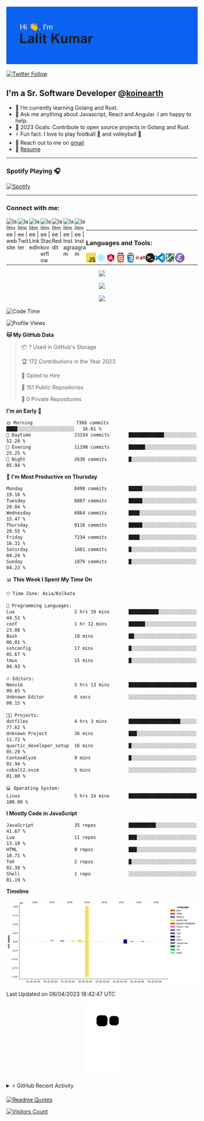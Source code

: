 ![hi](./header.png)

[![Twitter Follow](https://img.shields.io/twitter/follow/lalitmee?color=1DA1F2&logo=twitter&style=for-the-badge)](https://twitter.com/intent/follow?original_referer=https%3A%2F%2Fgithub.com%2Flalitmee&screen_name=lalitmee)

## I'm a Sr. Software Developer @[koinearth](https://github.com/koinearth)

- 🌱 I’m currently learning Golang and Rust.
- 💬 Ask me anything about Javascript, React and Angular. I am happy to help.
- 🥅 2023 Goals: Contribute to open source projects in Golang and Rust.
- ⚡ Fun fact: I love to play football :football: and volleyball :volleyball:
- 🤝 Reach out to me on [gmail](mailto:lalitkumar.meena.lk@gmail.com)
- 📝 [Resume](https://drive.google.com/file/d/1kVS1he8XXO6c03ttH2mdtnFw6tseZIsL/view?usp=share_link)

---

### Spotify Playing 🎧

[![Spotify](https://novatorem.lalitmee.vercel.app/api/spotify)](https://open.spotify.com/user/lkmee)

---

### Connect with me:

[<img align="left" alt="lalitmee | website" width="30" src="https://img.icons8.com/fluent/96/000000/domain.png" />][website]
[<img align="left" alt="lalitmee | Twitter" width="30" src="https://img.icons8.com/color/96/000000/twitter-squared.png" />][twitter]
[<img align="left" alt="lalitmee | LinkedIn" width="30" src="https://img.icons8.com/color/96/000000/linkedin.png" />][linkedin]
[<img align="left" alt="lalitmee | Stackoverflow" width="30" src="https://img.icons8.com/color/96/000000/stackoverflow.png" />][stackoverflow]
[<img align="left" alt="lalitmee | Reddit" width="30" src="https://img.icons8.com/color/96/000000/reddit.png" />][reddit]
[<img align="left" alt="lalitmee | Instagram" width="30" src="https://img.icons8.com/color/96/000000/instagram-new.png" />][instagram]
[<img align="left" alt="lalitmee | Instagram" width="30" src="https://img.icons8.com/color/96/000000/facebook.png" />][facebook]

<br />

---

### Languages and Tools:

<img align="left" alt="JavaScript" width="26px" src="https://raw.githubusercontent.com/github/explore/80688e429a7d4ef2fca1e82350fe8e3517d3494d/topics/javascript/javascript.png" />
<img align="left" alt="React" width="26px" src="https://raw.githubusercontent.com/github/explore/80688e429a7d4ef2fca1e82350fe8e3517d3494d/topics/react/react.png" />
<img align="left" alt="Angular" width="26px" src="https://raw.githubusercontent.com/github/explore/80688e429a7d4ef2fca1e82350fe8e3517d3494d/topics/angular/angular.png" />
<img align="left" alt="HTML5" width="26px" src="https://raw.githubusercontent.com/github/explore/80688e429a7d4ef2fca1e82350fe8e3517d3494d/topics/html/html.png" />
<img align="left" alt="CSS3" width="26px" src="https://raw.githubusercontent.com/github/explore/80688e429a7d4ef2fca1e82350fe8e3517d3494d/topics/css/css.png" />
<img align="left" alt="Git" width="26px" src="https://raw.githubusercontent.com/github/explore/80688e429a7d4ef2fca1e82350fe8e3517d3494d/topics/git/git.png" />
<img align="left" alt="Terminal" width="26px" src="https://raw.githubusercontent.com/github/explore/80688e429a7d4ef2fca1e82350fe8e3517d3494d/topics/terminal/terminal.png" />
<img align="left" alt="Visual Studio Code" width="26px" src="https://raw.githubusercontent.com/github/explore/80688e429a7d4ef2fca1e82350fe8e3517d3494d/topics/visual-studio-code/visual-studio-code.png" />
<img align="left" alt="Neovim" width="26px" src="https://raw.githubusercontent.com/github/explore/80688e429a7d4ef2fca1e82350fe8e3517d3494d/topics/vim/vim.png" />
<img align="left" alt="Emacs" width="26px"
src="https://raw.githubusercontent.com/github/explore/80688e429a7d4ef2fca1e82350fe8e3517d3494d/topics/emacs/emacs.png"
/>

<br />

---

<p align="center">
  <img src="https://github-readme-streak-stats.herokuapp.com/?user=lalitmee&theme=dark" />
</p>

<p align="center">
  <img src="https://github-readme-stats.vercel.app/api?username=lalitmee&count_private=true&show_icons=true&theme=tokyonight" />
</p>

<p align="center">
  <img src="https://github-readme-stats.vercel.app/api/top-langs/?username=lalitmee&layout=compact&theme=tokyonight&langs_count=6&hide=scheme,php,tex,roff,java,objective-c&exclude_repo=.emacs.d" />
</p>

<!-- <p align="center"> -->
<!--   <img src="https://github-readme-stats.vercel.app/api/wakatime?username=lalitmee&theme=tokyonight" /> -->
<!-- </p> -->

<!--START_SECTION:waka-->
![Code Time](http://img.shields.io/badge/Code%20Time-2%2C831%20hrs%2028%20mins-blue)

![Profile Views](http://img.shields.io/badge/Profile%20Views-0-blue)

**🐱 My GitHub Data** 

> 📦 ? Used in GitHub's Storage 
 > 
> 🏆 172 Contributions in the Year 2023
 > 
> 💼 Opted to Hire
 > 
> 📜 151 Public Repositories 
 > 
> 🔑 0 Private Repositories 
 > 
**I'm an Early 🐤** 

```text
🌞 Morning                7368 commits        ████░░░░░░░░░░░░░░░░░░░░░   16.61 % 
🌆 Daytime                23154 commits       █████████████░░░░░░░░░░░░   52.20 % 
🌃 Evening                11198 commits       ██████░░░░░░░░░░░░░░░░░░░   25.25 % 
🌙 Night                  2636 commits        █░░░░░░░░░░░░░░░░░░░░░░░░   05.94 % 
```
📅 **I'm Most Productive on Thursday** 

```text
Monday                   8498 commits        █████░░░░░░░░░░░░░░░░░░░░   19.16 % 
Tuesday                  8887 commits        █████░░░░░░░░░░░░░░░░░░░░   20.04 % 
Wednesday                6864 commits        ████░░░░░░░░░░░░░░░░░░░░░   15.47 % 
Thursday                 9116 commits        █████░░░░░░░░░░░░░░░░░░░░   20.55 % 
Friday                   7234 commits        ████░░░░░░░░░░░░░░░░░░░░░   16.31 % 
Saturday                 1881 commits        █░░░░░░░░░░░░░░░░░░░░░░░░   04.24 % 
Sunday                   1876 commits        █░░░░░░░░░░░░░░░░░░░░░░░░   04.23 % 
```


📊 **This Week I Spent My Time On** 

```text
🕑︎ Time Zone: Asia/Kolkata

💬 Programming Languages: 
Lua                      2 hrs 19 mins       ███████████░░░░░░░░░░░░░░   44.51 % 
conf                     1 hr 12 mins        ██████░░░░░░░░░░░░░░░░░░░   23.08 % 
Bash                     18 mins             ██░░░░░░░░░░░░░░░░░░░░░░░   06.01 % 
sshconfig                17 mins             █░░░░░░░░░░░░░░░░░░░░░░░░   05.67 % 
tmux                     15 mins             █░░░░░░░░░░░░░░░░░░░░░░░░   04.93 % 

🔥 Editors: 
Neovim                   5 hrs 13 mins       █████████████████████████   99.85 % 
Unknown Editor           0 secs              ░░░░░░░░░░░░░░░░░░░░░░░░░   00.15 % 

🐱‍💻 Projects: 
dotfiles                 4 hrs 3 mins        ███████████████████░░░░░░   77.62 % 
Unknown Project          36 mins             ███░░░░░░░░░░░░░░░░░░░░░░   11.72 % 
quartic_developer_setup  16 mins             █░░░░░░░░░░░░░░░░░░░░░░░░   05.29 % 
ContexAlyze              9 mins              █░░░░░░░░░░░░░░░░░░░░░░░░   02.94 % 
cobalt2.nvim             5 mins              ░░░░░░░░░░░░░░░░░░░░░░░░░   01.80 % 

💻 Operating System: 
Linux                    5 hrs 14 mins       █████████████████████████   100.00 % 
```

**I Mostly Code in JavaScript** 

```text
JavaScript               35 repos            ██████████░░░░░░░░░░░░░░░   41.67 % 
Lua                      11 repos            ███░░░░░░░░░░░░░░░░░░░░░░   13.10 % 
HTML                     9 repos             ███░░░░░░░░░░░░░░░░░░░░░░   10.71 % 
TeX                      2 repos             █░░░░░░░░░░░░░░░░░░░░░░░░   02.38 % 
Shell                    1 repo              ░░░░░░░░░░░░░░░░░░░░░░░░░   01.19 % 
```



**Timeline**

![Lines of Code chart](https://raw.githubusercontent.com/lalitmee/lalitmee/master/assets/bar_graph.png)


 Last Updated on 06/04/2023 18:42:47 UTC
<!--END_SECTION:waka-->

<p align="center">
  <img src="https://github.com/lalitmee/lalitmee/raw/output/github-contribution-grid-snake.svg" alt="snake" />
</p>

<details>
  <summary>⚡ GitHub Recent Activity</summary>

<!--START_SECTION:activity-->

1. ❗️ Closed issue [#5](https://github.com/lalitmee/browse.nvim/issues/5) in [lalitmee/browse.nvim](https://github.com/lalitmee/browse.nvim)
2. 🎉 Merged PR [#2](https://github.com/lalitmee/lalit-kumar-frontend-developer/pull/2) in [lalitmee/lalit-kumar-frontend-developer](https://github.com/lalitmee/lalit-kumar-frontend-developer)
3. 💪 Opened PR [#2](https://github.com/lalitmee/lalit-kumar-frontend-developer/pull/2) in [lalitmee/lalit-kumar-frontend-developer](https://github.com/lalitmee/lalit-kumar-frontend-developer)

<!--END_SECTION:activity-->

</details>

[![Readme Quotes](https://quotes-github-readme.vercel.app/api?type=vertical&theme=dark)](https://github.com/piyushsuthar/github-readme-quotes)

[![Visitors Count](https://komarev.com/ghpvc/?username=lalitmee&style=flat-square)](https://github.com/lalitmee)

[konearth]: https://github.com/koinearth
[website]: https://lalitmee.github.io/portfolio
[twitter]: https://twitter.com/lalitmee
[instagram]: https://instagram.com/lalitmee
[linkedin]: https://linkedin.com/in/lalitmee
[stackoverflow]: https://stackoverflow.com/users/4515657/lalit-kumar
[facebook]: https://www.facebook.com/iamlalitmee
[reddit]: https://www.reddit.com/user/lalitmee
